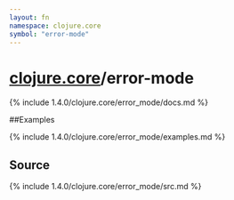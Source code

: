 ```yaml
---
layout: fn
namespace: clojure.core
symbol: "error-mode"
---
```


# [clojure.core](../)/error-mode

{% include 1.4.0/clojure.core/error_mode/docs.md %}

##Examples

{% include 1.4.0/clojure.core/error_mode/examples.md %}
## Source
{% include 1.4.0/clojure.core/error_mode/src.md %}

